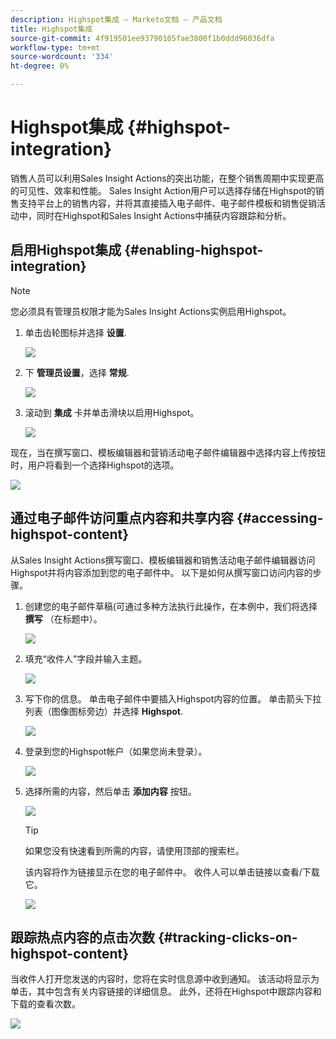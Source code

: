 ```yaml
---
description: Highspot集成 — Marketo文档 — 产品文档
title: Highspot集成
source-git-commit: 4f919501ee93790105fae3800f1b0ddd96036dfa
workflow-type: tm+mt
source-wordcount: '334'
ht-degree: 0%

---
```


# Highspot集成 {#highspot-integration}

销售人员可以利用Sales Insight Actions的突出功能，在整个销售周期中实现更高的可见性、效率和性能。 Sales Insight Action用户可以选择存储在Highspot的销售支持平台上的销售内容，并将其直接插入电子邮件、电子邮件模板和销售促销活动中，同时在Highspot和Sales Insight Actions中捕获内容跟踪和分析。

## 启用Highspot集成 {#enabling-highspot-integration}

>[!NOTE]
>
>您必须具有管理员权限才能为Sales Insight Actions实例启用Highspot。

1. 单击齿轮图标并选择 **设置**.

   ![](assets/highspot-integration-1.png)

1. 下 **管理员设置**，选择 **常规**.

   ![](assets/highspot-integration-2.png)

1. 滚动到 **集成** 卡并单击滑块以启用Highspot。

   ![](assets/highspot-integration-3.png)

现在，当在撰写窗口、模板编辑器和营销活动电子邮件编辑器中选择内容上传按钮时，用户将看到一个选择Highspot的选项。

![](assets/highspot-integration-4.png)

## 通过电子邮件访问重点内容和共享内容 {#accessing-highspot-content}

从Sales Insight Actions撰写窗口、模板编辑器和销售活动电子邮件编辑器访问Highspot并将内容添加到您的电子邮件中。 以下是如何从撰写窗口访问内容的步骤。

1. 创建您的电子邮件草稿(可通过多种方法执行此操作，在本例中，我们将选择 **撰写** （在标题中）。

   ![](assets/highspot-integration-5.png)

1. 填充“收件人”字段并输入主题。

   ![](assets/highspot-integration-6.png)

1. 写下你的信息。 单击电子邮件中要插入Highspot内容的位置。 单击箭头下拉列表（图像图标旁边）并选择 **Highspot**.

   ![](assets/highspot-integration-7.png)

1. 登录到您的Highspot帐户（如果您尚未登录）。

   ![](assets/highspot-integration-8.png)

1. 选择所需的内容，然后单击 **添加内容** 按钮。

   ![](assets/highspot-integration-9.png)

   >[!TIP]
   >
   >如果您没有快速看到所需的内容，请使用顶部的搜索栏。

   该内容将作为链接显示在您的电子邮件中。 收件人可以单击链接以查看/下载它。

   ![](assets/highspot-integration-10.png)

## 跟踪热点内容的点击次数 {#tracking-clicks-on-highspot-content}

当收件人打开您发送的内容时，您将在实时信息源中收到通知。 该活动将显示为单击，其中包含有关内容链接的详细信息。 此外，还将在Highspot中跟踪内容和下载的查看次数。

![](assets/highspot-integration-11.png)
